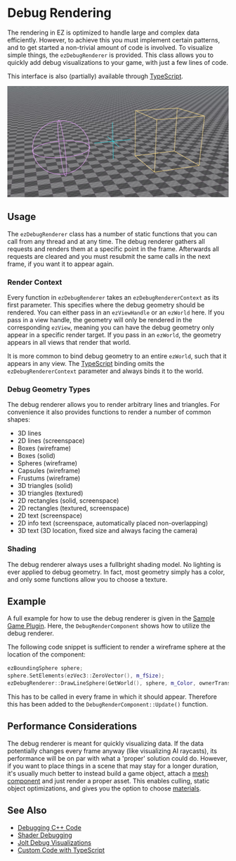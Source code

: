 # Debug Rendering

The rendering in EZ is optimized to handle large and complex data efficiently. However, to achieve this you must implement certain patterns, and to get started a non-trivial amount of code is involved. To visualize simple things, the `ezDebugRenderer` is provided. This class allows you to quickly add debug visualizations to your game, with just a few lines of code.

This interface is also (partially) available through [TypeScript](../custom-code/typescript/typescript-overview.md).

![Debug rendering](media/debug-rendering.jpg)

## Usage

The `ezDebugRenderer` class has a number of static functions that you can call from any thread and at any time. The debug renderer gathers all requests and renders them at a specific point in the frame. Afterwards all requests are cleared and you must resubmit the same calls in the next frame, if you want it to appear again.

### Render Context

Every function in `ezDebugRenderer` takes an `ezDebugRendererContext` as its first parameter. This specifies where the debug geometry should be rendered. You can either pass in an `ezViewHandle` or an `ezWorld` here. If you pass in a view handle, the geometry will only be rendered in the corresponding `ezView`, meaning you can have the debug geometry only appear in a specific render target. If you pass in an `ezWorld`, the geometry appears in all views that render that world.

It is more common to bind debug geometry to an entire `ezWorld`, such that it appears in any view. The [TypeScript](../custom-code/typescript/typescript-overview.md) binding omits the `ezDebugRendererContext` parameter and always binds it to the world.

### Debug Geometry Types

The debug renderer allows you to render arbitrary lines and triangles. For convenience it also provides functions to render a number of common shapes:

* 3D lines
* 2D lines (screenspace)
* Boxes (wireframe)
* Boxes (solid)
* Spheres (wireframe)
* Capsules (wireframe)
* Frustums (wireframe)
* 3D triangles (solid)
* 3D triangles (textured)
* 2D rectangles (solid, screenspace)
* 2D rectangles (textured, screenspace)
* 2D text (screenspace)
* 2D info text (screenspace, automatically placed non-overlapping)
* 3D text (3D location, fixed size and always facing the camera)

### Shading

The debug renderer always uses a fullbright shading model. No lighting is ever applied to debug geometry. In fact, most geometry simply has a color, and only some functions allow you to choose a texture.

## Example

A full example for how to use the debug renderer is given in the [Sample Game Plugin](../../samples/sample-game-plugin.md). Here, the `DebugRenderComponent` shows how to utilize the debug renderer.

The following code snippet is sufficient to render a wireframe sphere at the location of the component:

<!-- BEGIN-DOCS-CODE-SNIPPET: debugrender-sphere -->
```cpp
ezBoundingSphere sphere;
sphere.SetElements(ezVec3::ZeroVector(), m_fSize);
ezDebugRenderer::DrawLineSphere(GetWorld(), sphere, m_Color, ownerTransform);
```
<!-- END-DOCS-CODE-SNIPPET -->

This has to be called in every frame in which it should appear. Therefore this has been added to the `DebugRenderComponent::Update()` function.

## Performance Considerations

The debug renderer is meant for quickly visualizing data. If the data potentially changes every frame anyway (like visualizing AI raycasts), its performance will be on par with what a 'proper' solution could do. However, if you want to place things in a scene that may stay for a longer duration, it's usually much better to instead build a game object, attach a [mesh component](../graphics/meshes/mesh-component.md) and just render a proper asset. This enables culling, static object optimizations, and gives you the option to choose [materials](../materials/materials-overview.md).

## See Also

* [Debugging C++ Code](debug-cpp.md)
* [Shader Debugging](../graphics/shaders/shader-debugging.md)
* [Jolt Debug Visualizations](../physics/jolt/jolt-debug-visualizations.md)
* [Custom Code with TypeScript](../custom-code/typescript/typescript-overview.md)
